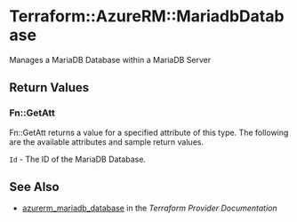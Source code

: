 # Terraform::AzureRM::MariadbDatabase

Manages a MariaDB Database within a MariaDB Server

## Return Values

### Fn::GetAtt

Fn::GetAtt returns a value for a specified attribute of this type. The following are the available attributes and sample return values.

`Id` - The ID of the MariaDB Database.

## See Also

* [azurerm_mariadb_database](https://www.terraform.io/docs/providers/azurerm/r/mariadb_database.html) in the _Terraform Provider Documentation_
